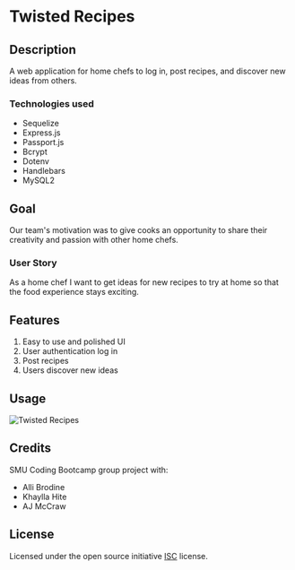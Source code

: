 # Twisted Recipes

## Description
A web application for home chefs to log in, post recipes, and discover new ideas from others.

### Technologies used
* Sequelize
* Express.js
* Passport.js
* Bcrypt
* Dotenv
* Handlebars
* MySQL2

## Goal
Our team's motivation was to give cooks an opportunity to share their creativity and passion with other home chefs.

### User Story
As a home chef I want to get ideas for new recipes to try at home so that the food experience stays exciting.

## Features
1. Easy to use and polished UI
2. User authentication log in
4. Post recipes
5. Users discover new ideas

## Usage
![Twisted Recipes](/public/images/twisted-recipes-screenshot.png)

## Credits
SMU Coding Bootcamp group project with:
* Alli Brodine
* Khaylla Hite
* AJ McCraw

## License
Licensed under the open source initiative [ISC](https://opensource.org/licenses/ISC) license.